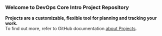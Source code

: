 ### Welcome to DevOps Core Intro Project Repository ###  
**Projects are a customizable, flexible tool for planning and tracking your work.**  
To find out more, refer to GitHub documentation [about Projects](https://docs.github.com/issues/planning-and-tracking-with-projects/learning-about-projects/about-projects).
